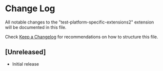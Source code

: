 # Change Log

All notable changes to the "test-platform-specific-extensions2" extension will be documented in this file.

Check [Keep a Changelog](http://keepachangelog.com/) for recommendations on how to structure this file.

## [Unreleased]

- Initial release